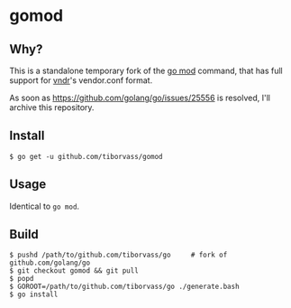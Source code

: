 # gomod

## Why?

This is a standalone temporary fork of the [go mod](https://golang.org/cmd/go/#hdr-Module_maintenance) command,
that has full support for [vndr](https://github.com/LK4D4/vndr)'s vendor.conf format.

As soon as https://github.com/golang/go/issues/25556 is resolved, I'll archive this repository.

## Install

```
$ go get -u github.com/tiborvass/gomod
```

## Usage

Identical to `go mod`.

## Build

```
$ pushd /path/to/github.com/tiborvass/go     # fork of github.com/golang/go
$ git checkout gomod && git pull
$ popd
$ GOROOT=/path/to/github.com/tiborvass/go ./generate.bash
$ go install
```
